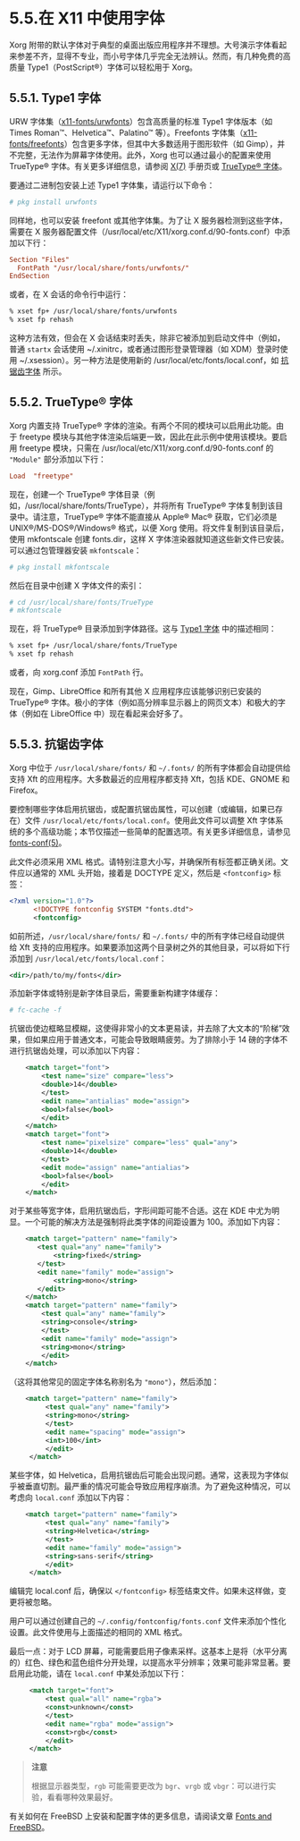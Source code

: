 # 5.5.在 X11 中使用字体

Xorg 附带的默认字体对于典型的桌面出版应用程序并不理想。大号演示字体看起来参差不齐，显得不专业，而小号字体几乎完全无法辨认。然而，有几种免费的高质量 Type1（PostScript®）字体可以轻松用于 Xorg。

## 5.5.1. Type1 字体

URW 字体集（[x11-fonts/urwfonts](https://cgit.freebsd.org/ports/tree/x11-fonts/urwfonts/)）包含高质量的标准 Type1 字体版本（如 Times Roman™、Helvetica™、Palatino™ 等）。Freefonts 字体集（[x11-fonts/freefonts](https://cgit.freebsd.org/ports/tree/x11-fonts/freefonts/)）包含更多字体，但其中大多数适用于图形软件（如 Gimp），并不完整，无法作为屏幕字体使用。此外，Xorg 也可以通过最小的配置来使用 TrueType® 字体。有关更多详细信息，请参阅 [X(7)](https://man.freebsd.org/cgi/man.cgi?query=X&sektion=7&format=html) 手册页或 [TrueType® 字体](https://docs.freebsd.org/en/books/handbook/x11/#truetype)。

要通过二进制包安装上述 Type1 字体集，请运行以下命令：

```sh
# pkg install urwfonts
```

同样地，也可以安装 freefont 或其他字体集。为了让 X 服务器检测到这些字体，需要在 X 服务器配置文件（/usr/local/etc/X11/xorg.conf.d/90-fonts.conf）中添加以下行：

```ini
Section "Files"
  FontPath "/usr/local/share/fonts/urwfonts/"
EndSection
```

或者，在 X 会话的命令行中运行：

```sh
% xset fp+ /usr/local/share/fonts/urwfonts
% xset fp rehash
```

这种方法有效，但会在 X 会话结束时丢失，除非它被添加到启动文件中（例如，普通 `startx` 会话使用 \~/.xinitrc，或者通过图形登录管理器（如 XDM）登录时使用 \~/.xsession）。另一种方法是使用新的 /usr/local/etc/fonts/local.conf，如 [抗锯齿字体](https://docs.freebsd.org/en/books/handbook/x11/#antialias) 所示。

## 5.5.2. TrueType® 字体

Xorg 内置支持 TrueType® 字体的渲染。有两个不同的模块可以启用此功能。由于 freetype 模块与其他字体渲染后端更一致，因此在此示例中使用该模块。要启用 freetype 模块，只需在 /usr/local/etc/X11/xorg.conf.d/90-fonts.conf 的 `"Module"` 部分添加以下行：

```ini
Load  "freetype"
```

现在，创建一个 TrueType® 字体目录（例如，/usr/local/share/fonts/TrueType），并将所有 TrueType® 字体复制到该目录中。请注意，TrueType® 字体不能直接从 Apple® Mac® 获取，它们必须是 UNIX®/MS-DOS®/Windows® 格式，以便 Xorg 使用。将文件复制到该目录后，使用 mkfontscale 创建 fonts.dir，这样 X 字体渲染器就知道这些新文件已安装。可以通过包管理器安装 `mkfontscale`：

```sh
# pkg install mkfontscale
```

然后在目录中创建 X 字体文件的索引：

```sh
# cd /usr/local/share/fonts/TrueType
# mkfontscale
```

现在，将 TrueType® 目录添加到字体路径。这与 [Type1 字体](https://docs.freebsd.org/en/books/handbook/x11/#type1) 中的描述相同：

```sh
% xset fp+ /usr/local/share/fonts/TrueType
% xset fp rehash
```

或者，向 xorg.conf 添加 `FontPath` 行。

现在，Gimp、LibreOffice 和所有其他 X 应用程序应该能够识别已安装的 TrueType® 字体。极小的字体（例如高分辨率显示器上的网页文本）和极大的字体（例如在 LibreOffice 中）现在看起来会好多了。

## 5.5.3. 抗锯齿字体

Xorg 中位于 `/usr/local/share/fonts/` 和 `~/.fonts/` 的所有字体都会自动提供给支持 Xft 的应用程序。大多数最近的应用程序都支持 Xft，包括 KDE、GNOME 和 Firefox。

要控制哪些字体启用抗锯齿，或配置抗锯齿属性，可以创建（或编辑，如果已存在）文件 `/usr/local/etc/fonts/local.conf`。使用此文件可以调整 Xft 字体系统的多个高级功能；本节仅描述一些简单的配置选项。有关更多详细信息，请参见 [fonts-conf(5)](https://man.freebsd.org/cgi/man.cgi?query=fonts-conf&sektion=5&format=html)。

此文件必须采用 XML 格式。请特别注意大小写，并确保所有标签都正确关闭。文件应以通常的 XML 头开始，接着是 DOCTYPE 定义，然后是 `<fontconfig>` 标签：

```xml
<?xml version="1.0"?>
      <!DOCTYPE fontconfig SYSTEM "fonts.dtd">
      <fontconfig>
```

如前所述，`/usr/local/share/fonts/` 和 `~/.fonts/` 中的所有字体已经自动提供给 Xft 支持的应用程序。如果要添加这两个目录树之外的其他目录，可以将如下行添加到 `/usr/local/etc/fonts/local.conf`：

```xml
<dir>/path/to/my/fonts</dir>
```

添加新字体或特别是新字体目录后，需要重新构建字体缓存：

```sh
# fc-cache -f
```

抗锯齿使边框略显模糊，这使得非常小的文本更易读，并去除了大文本的“阶梯”效果，但如果应用于普通文本，可能会导致眼睛疲劳。为了排除小于 14 磅的字体不进行抗锯齿处理，可以添加以下内容：

```xml
	<match target="font">
	    <test name="size" compare="less">
		<double>14</double>
	    </test>
	    <edit name="antialias" mode="assign">
		<bool>false</bool>
	    </edit>
	</match>
	<match target="font">
	    <test name="pixelsize" compare="less" qual="any">
		<double>14</double>
	    </test>
	    <edit mode="assign" name="antialias">
		<bool>false</bool>
	    </edit>
	</match>
```

对于某些等宽字体，启用抗锯齿后，字形间距可能不合适。这在 KDE 中尤为明显。一个可能的解决方法是强制将此类字体的间距设置为 100。添加如下内容：

```xml
	<match target="pattern" name="family">
	   <test qual="any" name="family">
	       <string>fixed</string>
	   </test>
	   <edit name="family" mode="assign">
	       <string>mono</string>
	   </edit>
	</match>
	<match target="pattern" name="family">
	    <test qual="any" name="family">
		<string>console</string>
	    </test>
	    <edit name="family" mode="assign">
		<string>mono</string>
	    </edit>
	</match>
```

（这将其他常见的固定字体名称别名为 `"mono"`），然后添加：

```xml
	<match target="pattern" name="family">
	     <test qual="any" name="family">
		 <string>mono</string>
	     </test>
	     <edit name="spacing" mode="assign">
		 <int>100</int>
	     </edit>
	 </match>
```

某些字体，如 Helvetica，启用抗锯齿后可能会出现问题。通常，这表现为字体似乎被垂直切割。最严重的情况可能会导致应用程序崩溃。为了避免这种情况，可以考虑向 `local.conf` 添加以下内容：

```xml
	<match target="pattern" name="family">
	     <test qual="any" name="family">
		 <string>Helvetica</string>
	     </test>
	     <edit name="family" mode="assign">
		 <string>sans-serif</string>
	     </edit>
	 </match>
```

编辑完 local.conf 后，确保以 `</fontconfig>` 标签结束文件。如果未这样做，变更将被忽略。

用户可以通过创建自己的 `~/.config/fontconfig/fonts.conf` 文件来添加个性化设置。此文件使用与上面描述的相同的 XML 格式。

最后一点：对于 LCD 屏幕，可能需要启用子像素采样。这基本上是将（水平分离的）红色、绿色和蓝色组件分开处理，以提高水平分辨率；效果可能非常显著。要启用此功能，请在 `local.conf` 中某处添加以下行：

```xml
	 <match target="font">
	     <test qual="all" name="rgba">
		 <const>unknown</const>
	     </test>
	     <edit name="rgba" mode="assign">
		 <const>rgb</const>
	     </edit>
	 </match>
```

>**注意**
>
>根据显示器类型，`rgb` 可能需要更改为 `bgr`、`vrgb` 或 `vbgr`：可以进行实验，看看哪种效果最好。

有关如何在 FreeBSD 上安装和配置字体的更多信息，请阅读文章 [Fonts and FreeBSD](https://docs.freebsd.org/en/articles/fonts/)。
